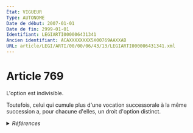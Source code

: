```yaml
---
État: VIGUEUR
Type: AUTONOME
Date de début: 2007-01-01
Date de fin: 2999-01-01
Identifiant: LEGIARTI000006431341
Ancien identifiant: ACAXXXXXXXX5X00769AAXXAB
URL: article/LEGI/ARTI/00/00/06/43/13/LEGIARTI000006431341.xml
---
```


<h1>Article 769</h1>

L'option est indivisible.<br />

Toutefois, celui qui cumule plus d'une vocation successorale à la même
succession a, pour chacune d'elles, un droit d'option distinct.


<details>
  <summary><em>Références</em></summary>

  <h2>Articles faisant référence à l'article</h2>
  
  <ul>
    <li>
      <a href="https://legal.tricoteuses.fr//redirection/LEGIARTI000006284835?vers=git&vers=legifrance">LOI n° 2006-728 du 23 juin 2006 portant réforme des successions et des libéralités - article 1 ENTIEREMENT_MODIF</a> MODIFICATION cible
    </li>
  </ul>
  
  <h2>Références faites par l'article</h2>
  
  <ul>
    <li>
      CODIFICATION source Loi 1803-04-19
    </li>
    <li>
      2006-06-23 MODIFICATION source <a href="https://legal.tricoteuses.fr//redirection/LEGIARTI000006284835?vers=git&vers=legifrance">LOI n° 2006-728 du 23 juin 2006 portant réforme des successions et des libéralités - article 1 ENTIEREMENT_MODIF</a>
    </li>
  </ul>
</details>
